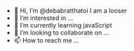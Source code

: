 - 👋 Hi, I’m @debabratthatoi I am a looser
- 👀 I’m interested in ...
- 🌱 I’m currently learning javaScript
- 💞️ I’m looking to collaborate on ...
- 📫 How to reach me ...

<!---
debabratthatoi/debabratthatoi is a ✨ special ✨ repository because its `README.md` (this file) appears on your GitHub profile.
You can click the Preview link to take a look at your changes.
--->
